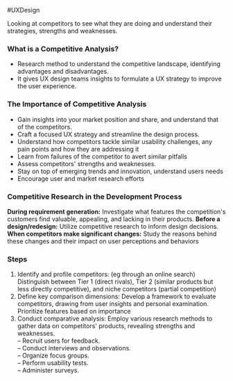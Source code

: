 #UXDesign

Looking at competitors to see what they are doing and understand their strategies, strengths and weaknesses.
### What is a Competitive Analysis?
- Research method to understand the competitive landscape, identifying advantages and disadvantages.  
- It gives UX design teams insights to formulate a UX strategy to improve the user experience.  

### The Importance of Competitive Analysis
- Gain insights into your market position and share, and understand that of the competitors. 
- Craft a focused UX strategy and streamline the design process.
- Understand how competitors tackle similar usability challenges, any pain points and how they are addressing it  
- Learn from failures of the competitor to avert similar pitfalls
- Assess competitors' strengths and weaknesses.
- Stay on top of emerging trends and innovation, understand users needs
- Encourage user and market research efforts

### Competitive Research in the Development Process
**During requirement generation:** Investigate what features the competition's customers find valuable, appealing, and lacking in their products. 
**Before a design/redesign:** Utilize competitive research to inform design decisions.  
**When competitors make significant changes:** Study the reasons behind these changes and their impact on user perceptions and behaviors

### Steps
1. Identify and profile competitors: (eg through an online search) Distinguish between Tier 1 (direct rivals), Tier 2 (similar products but less directly competitive), and niche competitors (partial competition) 
2. Define key comparison dimensions: Develop a framework to evaluate competitors, drawing from user insights and personal examination. Prioritize features based on importance
3. Conduct comparative analysis: Employ various research methods to gather data on competitors' products, revealing strengths and weaknesses.  
	– Recruit users for feedback.  
	– Conduct interviews and observations.  
	– Organize focus groups.  
	– Perform usability tests.  
	– Administer surveys.